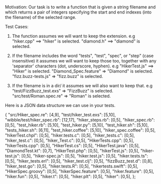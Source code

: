 Motivation: 
Our task is to write a function that is given a string filename
and which returns a pair of integers specifying the start and
end indexes (into the filename) of the selected range.

Test Cases: 
1. The function assumes we will want to keep the extension.
e.g
   "hiker.cpp" ==> "hiker" is selected.
   "diamond.h" ==> "diamond" is selected.

2. If the filename includes the word "tests", "test", "spec", or
"step" (case insensitive) it assumes we will want to keep those too,
together with any 'separator' characters (dot, underscore, hyphen).
e.g
   "HikerTest.js"  ==> "Hiker" is selected.
   "Diamond_Spec.feature" => "Diamond" is selected.
   "fizz.buzz-tests.js" => "fizz.buzz" is selected.

3. If the filename is in a dir/
it assumes we will also want to keep that.
e.g
   "test/FizzBuzz_test.exs" => "FizzBuzz" is selected.
   "src/test/Roman.spec.re" => "Roman" is selected.

Here is a JSON data structure we can use in your tests.
 
{
  "src/Hiker_spec.re": [4,9],
  "test/hiker_test.exs": [5,10],
  "wibble/test/hiker_spec.rb": [12,17],
  "hiker_steps.rb": [0,5],
  "hiker_spec.rb": [0,5],
  "test_hiker.rb": [5,10],
  "test_hiker.py": [5,10],
  "test_hiker.sh": [5,10],
  "tests_hiker.sh": [6,11],
  "test_hiker.coffee": [5,10],
  "hiker_spec.coffee": [0,5],
  "hikerTest.chpl": [0,5],
  "hiker.tests.c": [0,5],
  "hiker_tests.c": [0,5],
  "hiker_test.c": [0,5],
  "hiker_Test.c": [0,5],
  "HikerTests.cpp": [0,5],
  "hikerTests.cpp": [0,5],
  "HikerTest.cs": [0,5],
  "HikerTest.java": [0,5],
  "DiamondTest.kt": [0,7],
  "HikerTest.php": [0,5],
  "hikerTest.js": [0,5],
  "hiker-test.js": [0,5],
  "hiker-spec.js": [0,5],
  "hiker.test.js": [0,5],
  "hiker.tests.ts": [0,5],
  "hiker_tests.erl": [0,5],
  "hiker_test.clj": [0,5],
  "fizzBuzz_test.d": [0,8],
  "hiker_test.go": [0,5],
  "hiker.tests.R": [0,5],
  "hikertests.swift": [0,5],
  "HikerSpec.groovy": [0,5],
  "hikerSpec.feature": [0,5],
  "hiker.feature": [0,5],
  "hiker.fun": [0,5],
  "hiker.t": [0,5],
  "hiker.plt": [0,5],
  "hiker": [0,5],
};

